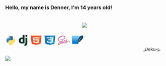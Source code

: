 ### Hello, my name is Denner, I'm 14 years old!

#

<div align="center">
  <a href="https://github.com/Deku333">
  	<img height="170em" src="https://github-readme-stats.vercel.app/api?username=Deku333&show_icons=true&theme=dark&bg_color=20,414141,000000">
  </a><br>
  <!-- <a href="https://github.com/Deku333">
 	 <img align="center" src="https://github-readme-stats.vercel.app/api/top-langs/?username=Deku333&hide_progress=false&theme=dark&bg_color=20,414141,000000">
  </a> -->
</div>



<div style="display: inline_block;"><br>
	<img align="center" alt="Python" height="35" width="35" src="https://raw.githubusercontent.com/devicons/devicon/master/icons/python/python-original.svg" title="Python">
	<img align="center" alt="Django" height="35" width="35" src="https://github.com/devicons/devicon/blob/master/icons/django/django-plain.svg" title="Django">
	<img align="center" alt="HTML" height="30" width="40" src="https://raw.githubusercontent.com/devicons/devicon/master/icons/html5/html5-original.svg" title="HTML">
	<img align="center" alt="CSS" height="30" width="40" src="https://raw.githubusercontent.com/devicons/devicon/master/icons/css3/css3-original.svg" title="CSS">
	<img align="center" alt="SCSS/SASS" height="40" width="40" src="https://github.com/devicons/devicon/blob/master/icons/sass/sass-original.svg" title="SCSS">
	<img src="https://raw.githubusercontent.com/devicons/devicon/1119b9f84c0290e0f0b38982099a2bd027a48bf1/icons/sqlite/sqlite-original.svg" align="center" alt="SQLITE" height="30" width="40" title="SQLite">
</div>


<img src="https://media.discordapp.net/attachments/919364809160523786/1097573324776800427/deku.png?width=621&height=621" align="right" alt="Deku-pic" height="150" style="border-radius:50px" >

##


  <a href = "mailto:dennercossta@proton.me"><img src="https://img.shields.io/badge/-Gmail-%23333?style=for-the-badge&logo=gmail&logoColor=white" target="_blank"></a>
